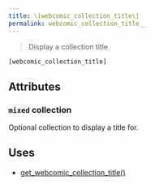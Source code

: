 ```yaml
---
title: \[webcomic_collection_title\]
permalink: webcomic_collection_title__
---
```


> Display a collection title.

```php
[webcomic_collection_title]
```

## Attributes

### `mixed` collection
Optional collection to display a title for.

## Uses
- [get_webcomic_collection_title()](get_webcomic_collection_title())
